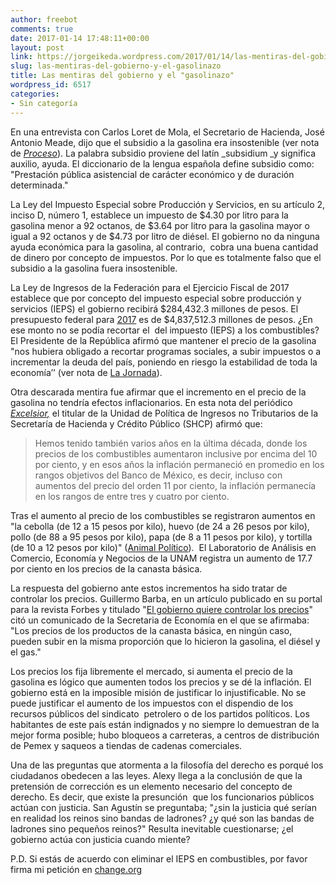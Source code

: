 ```yaml
---
author: freebot
comments: true
date: 2017-01-14 17:48:11+00:00
layout: post
link: https://jorgeikeda.wordpress.com/2017/01/14/las-mentiras-del-gobierno-y-el-gasolinazo/
slug: las-mentiras-del-gobierno-y-el-gasolinazo
title: Las mentiras del gobierno y el "gasolinazo"
wordpress_id: 6517
categories:
- Sin categoría
---
```


En una entrevista con Carlos Loret de Mola, el Secretario de Hacienda, José Antonio Meade, dijo que el subsidio a la gasolina era insostenible (ver nota de _[Proceso](http://www.proceso.com.mx/467901/nuevo-precio-gasolinas-competitivo-subsidio-insostenible-meade)_). La palabra subsidio proviene del latín _subsidium _y significa auxilio, ayuda. El diccionario de la lengua española define subsidio como: "Prestación pública asistencial de carácter económico y de duración determinada."

La Ley del Impuesto Especial sobre Producción y Servicios, en su artículo 2, inciso D, número 1, establece un impuesto de $4.30 por litro para la gasolina menor a 92 octanos, de $3.64 por litro para la gasolina mayor o igual a 92 octanos y de $4.73 por litro de diésel. El gobierno no da ninguna ayuda económica para la gasolina, al contrario,  cobra una buena cantidad de dinero por concepto de impuestos. Por lo que es totalmente falso que el subsidio a la gasolina fuera insostenible.

La Ley de Ingresos de la Federación para el Ejercicio Fiscal de 2017 establece que por concepto del impuesto especial sobre producción y servicios (IEPS) el gobierno recibirá $284,432.3 millones de pesos. El presupuesto federal para [2017](http://www.transparenciapresupuestaria.gob.mx/es/PTP/infografia_ppef2017) es de $4,837,512.3 millones de pesos. ¿En ese monto no se podía recortar el  del impuesto (IEPS) a los combustibles? El Presidente de la República afirmó que mantener el precio de la gasolina "nos hubiera obligado a recortar programas sociales, a subir impuestos o a incrementar la deuda del país, poniendo en riesgo la estabilidad de toda la economía’’ (ver nota de [La Jornada](http://www.jornada.unam.mx/2017/01/06/politica/003n1pol)).

Otra descarada mentira fue afirmar que el incremento en el precio de la gasolina no tendría efectos inflacionarios. En esta nota del periódico _[Excelsior,](http://www.excelsior.com.mx/nacional/2016/12/29/1136884)_ el titular de la Unidad de Política de Ingresos no Tributarios de la Secretaría de Hacienda y Crédito Público (SHCP) afirmó que:


<blockquote>Hemos tenido también varios años en la última década, donde los precios de los combustibles aumentaron inclusive por encima del 10 por ciento, y en esos años la inflación permaneció en promedio en los rangos objetivos del Banco de México, es decir, incluso con aumentos del precio del orden 11 por ciento, la inflación permanecía en los rangos de entre tres y cuatro por ciento.</blockquote>


Tras el aumento al precio de los combustibles se registraron aumentos en "la cebolla (de 12 a 15 pesos por kilo), huevo (de 24 a 26 pesos por kilo), pollo (de 88 a 95 pesos por kilo), papa (de 8 a 11 pesos por kilo), y tortilla (de 10 a 12 pesos por kilo)" ([Animal Político](http://www.animalpolitico.com/2017/01/aumentos-productos-servicios-gasolina/)).  El Laboratorio de Análisis en Comercio, Economía y Negocios de la UNAM registra un aumento de 17.7 por ciento en los precios de la canasta básica.

La respuesta del gobierno ante estos incrementos ha sido tratar de controlar los precios. Guillermo Barba, en un artículo publicado en su portal para la revista Forbes y titulado "[El gobierno quiere controlar los precios](http://www.guillermobarba.com/gobierno-quiere-controlar-los-precios/)" citó un comunicado de la Secretaria de Economía en el que se afirmaba: "Los precios de los productos de la canasta básica, en ningún caso, pueden subir en la misma proporción que lo hicieron la gasolina, el diésel y el gas."

Los precios los fija libremente el mercado, si aumenta el precio de la gasolina es lógico que aumenten todos los precios y se dé la inflación. El gobierno está en la imposible misión de justificar lo injustificable. No se puede justificar el aumento de los impuestos con el dispendio de los recursos públicos del sindicato  petrolero o de los partidos políticos. Los habitantes de este país están indignados y no siempre lo demuestran de la mejor forma posible; hubo bloqueos a carreteras, a centros de distribución de Pemex y saqueos a tiendas de cadenas comerciales.

Una de las preguntas que atormenta a la filosofía del derecho es porqué los ciudadanos obedecen a las leyes. Alexy llega a la conclusión de que la pretensión de corrección es un elemento necesario del concepto de derecho. Es decir, que existe la presunción  que los funcionarios públicos actúan con justicia. San Agustín se preguntaba; "¿sin la justicia qué serían en realidad los reinos sino bandas de ladrones? ¿y qué son las bandas de ladrones sino pequeños reinos?" Resulta inevitable cuestionarse; ¿el gobierno actúa con justicia cuando miente?

P.D. Si estás de acuerdo con eliminar el IEPS en combustibles, por favor firma mi petición en [change.org](https://www.change.org/p/enrique-pe%C3%B1a-nieto-eliminar-el-ieps-de-gasolinas?recruiter=27346586&utm_source=share_petition&utm_medium=copylink)
